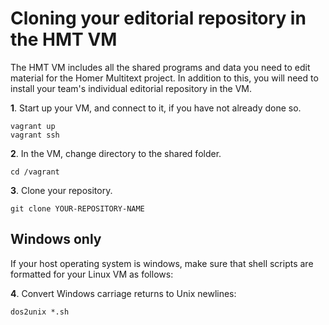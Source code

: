 # Cloning your editorial repository in the HMT VM #

The HMT VM includes all the shared programs and data you need to edit material for the Homer Multitext project.  In addition to this, you will need to install your team's individual editorial repository in the VM.

**1**.  Start up your VM, and connect to it, if you have not already done so.

    vagrant up
    vagrant ssh

**2**.  In the VM, change directory to the shared folder.

    cd /vagrant

**3**.  Clone your repository.

    git clone YOUR-REPOSITORY-NAME
 

## Windows only ##

If your host operating  system is windows, make sure that shell scripts are formatted for your Linux VM as follows: 

**4**. Convert Windows carriage returns to Unix newlines:

    dos2unix *.sh

